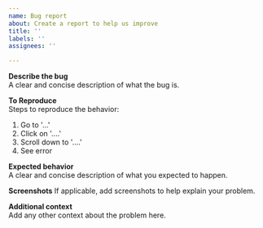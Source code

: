 ```yaml
---
name: Bug report
about: Create a report to help us improve
title: ''
labels: ''
assignees: ''

---
```


**Describe the bug**   
A clear and concise description of what the bug is.

**To Reproduce**   
Steps to reproduce the behavior:
1. Go to '...'
2. Click on '....'
3. Scroll down to '....'
4. See error

**Expected behavior**   
A clear and concise description of what you expected to happen.

**Screenshots**
If applicable, add screenshots to help explain your problem.

**Additional context**   
Add any other context about the problem here.
